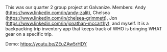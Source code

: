 This was our quarter 2 group project at Galvanize. Members: Andy (https://www.linkedin.com/in/andy-zalit), Chelsea (https://www.linkedin.com/in/chelsea-grimmett), Jon (https://www.linkedin.com/in/jonathan-mccarthy), and myself. It is a backpacking trip inventory app that keeps track of WHO is bringing WHAT gear on a specific trip.

Demo: https://youtu.be/ZEuZAw5rHDY
